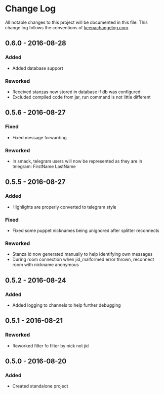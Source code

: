 # Change Log
All notable changes to this project will be documented in this file. This change log follows the conventions of [keepachangelog.com](http://keepachangelog.com/).

## 0.6.0 - 2016-08-28
### Added
- Added database support

### Reworked
- Received stanzas now stored in database if db was configured
- Excluded compiled code from jar, run command is not little different

## 0.5.6 - 2016-08-27
### Fixed
- Fixed message forwarding

### Reworked
- In smack, telegram users will now be represented as they are in telegram: FirstName LastName

## 0.5.5 - 2016-08-27
### Added
- Highlights are properly converted to telegram style

### Fixed
- Fixed some puppet nicknames being unignored after splitter reconnects

### Reworked
- Stanza id now generated manually to help identifying own messages
- During room connection when jid_malformed error thrown, reconnect room with nickname anonymous

## 0.5.2 - 2016-08-24
### Added
- Added logging to channels to help further debugging

## 0.5.1 - 2016-08-21
### Reworked
- Reworked filter fo filter by nick not jid

## 0.5.0 - 2016-08-20
### Added
- Created standalone project
